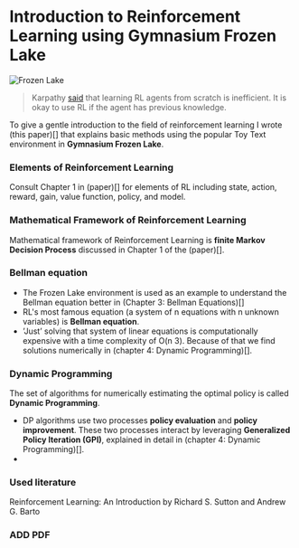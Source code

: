 # Introduction to Reinforcement Learning using Gymnasium Frozen Lake

![Frozen Lake](https://gymnasium.farama.org/_images/frozen_lake.gif)

> Karpathy [said](https://www.youtube.com/watch?v=cdiD-9MMpb0) that learning RL agents from scratch is inefficient. It is okay to use RL if the agent has previous knowledge.

To give a gentle introduction to the field of reinforcement learning I wrote (this paper)[] that explains basic methods using the popular Toy Text environment in **Gymnasium Frozen Lake**.

###  Elements of Reinforcement Learning
Consult Chapter 1 in (paper)[] for elements of RL including state, action, reward, gain, value function, policy, and model.

### Mathematical Framework of Reinforcement Learning
Mathematical framework of Reinforcement Learning is **finite Markov Decision Process** discussed in Chapter 1 of the (paper)[].

### Bellman equation
* The Frozen Lake environment is used as an example to understand the Bellman equation better in (Chapter 3: Bellman Equations)[] 
* RL's most famous equation (a system of n equations with n unknown variables) is **Bellman equation**.
* ’Just’ solving that system of linear equations is computationally expensive with a time complexity of O(n
3). Because of that we find solutions numerically in (chapter 4: Dynamic Programming)[].

### Dynamic Programming
The set of algorithms for numerically estimating the optimal policy is called **Dynamic Programming**.
* DP algorithms use two processes **policy evaluation** and **policy improvement**. These two processes interact by leveraging **Generalized Policy Iteration (GPI)**, explained in detail in (chapter 4: Dynamic Programming)[].
* 

### Used literature
Reinforcement Learning: An Introduction by Richard S. Sutton and Andrew G. Barto

### ADD PDF
